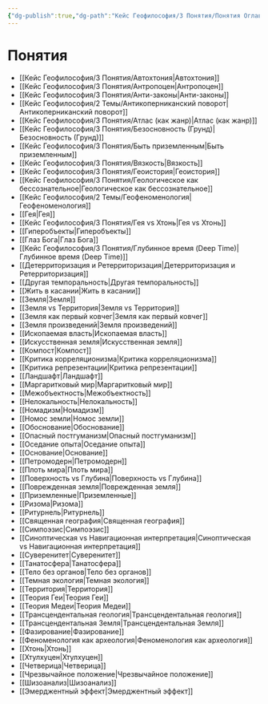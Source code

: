 ```yaml
---
{"dg-publish":true,"dg-path":"Кейс Геофилософия/3 Понятия/Понятия Оглавление","permalink":"/kejs-geofilosofiya/3-ponyatiya/ponyatiya-oglavlenie/","pinned":true}
---
```



# Понятия

- [[Кейс Геофилософия/3 Понятия/Автохтония\|Автохтония]]
- [[Кейс Геофилософия/3 Понятия/Антропоцен\|Антропоцен]]
- [[Кейс Геофилософия/3 Понятия/Анти-законы\|Анти-законы]]
- [[Кейс Геофилософия/2 Темы/Антикоперниканский поворот\|Антикоперниканский поворот]]
- [[Кейс Геофилософия/3 Понятия/Атлас (как жанр)\|Атлас (как жанр)]]
- [[Кейс Геофилософия/3 Понятия/Безосновность (Грунд)\|Безосновность (Грунд)]]
- [[Кейс Геофилософия/3 Понятия/Быть приземленным\|Быть приземленным]]
- [[Кейс Геофилософия/3 Понятия/Вязкость\|Вязкость]]
- [[Кейс Геофилософия/3 Понятия/Геоистория\|Геоистория]]
- [[Кейс Геофилософия/3 Понятия/Геологическое как бессознательное\|Геологическое как бессознательное]]
- [[Кейс Геофилософия/2 Темы/Геофеноменология\|Геофеноменология]]
- [[Гея\|Гея]]
- [[Кейс Геофилософия/3 Понятия/Гея vs Хтонь\|Гея vs Хтонь]]
- [[Гиперобъекты\|Гиперобъекты]]
- [[Глаз Бога\|Глаз Бога]]
- [[Кейс Геофилософия/3 Понятия/Глубинное время (Deep Time)\|Глубинное время (Deep Time)]]
- [[Детерриторизация и Ретерриторизация\|Детерриторизация и Ретерриторизация]]
- [[Другая темпоральность\|Другая темпоральность]]
- [[Жить в касании\|Жить в касании]]
- [[Земля\|Земля]]
- [[Земля vs Территория\|Земля vs Территория]]
- [[Земля как первый ковчег\|Земля как первый ковчег]]
- [[Земля произведений\|Земля произведений]]
- [[Ископаемая власть\|Ископаемая власть]]
- [[Искусственная земля\|Искусственная земля]]
- [[Компост\|Компост]]
- [[Критика корреляционизма\|Критика корреляционизма]]
- [[Критика репрезентации\|Критика репрезентации]]
- [[Ландшафт\|Ландшафт]]
- [[Маргаритковый мир\|Маргаритковый мир]]
- [[Межобъектность\|Межобъектность]]
- [[Нелокальность\|Нелокальность]]
- [[Номадизм\|Номадизм]]
- [[Номос земли\|Номос земли]]
- [[Обоснование\|Обоснование]]
- [[Опасный постгуманизм\|Опасный постгуманизм]]
- [[Оседание опыта\|Оседание опыта]]
- [[Основание\|Основание]]
- [[Петромодерн\|Петромодерн]]
- [[Плоть мира\|Плоть мира]]
- [[Поверхность vs Глубина\|Поверхность vs Глубина]]
- [[Поврежденная земля\|Поврежденная земля]]
- [[Приземленные\|Приземленные]]
- [[Ризома\|Ризома]]
- [[Ритурнель\|Ритурнель]]
- [[Священная география\|Священная география]]
- [[Симпоэзис\|Симпоэзис]]
- [[Синоптическая vs Навигационная интерпретация\|Синоптическая vs Навигационная интерпретация]]
- [[Суверенитет\|Суверенитет]]
- [[Танатосфера\|Танатосфера]]
- [[Тело без органов\|Тело без органов]]
- [[Темная экология\|Темная экология]]
- [[Территория\|Территория]]
- [[Теория Геи\|Теория Геи]]
- [[Теория Медеи\|Теория Медеи]]
- [[Трансцендентальная геология\|Трансцендентальная геология]]
- [[Трансцендентальная Земля\|Трансцендентальная Земля]]
- [[Фазирование\|Фазирование]]
- [[Феноменология как археология\|Феноменология как археология]]
- [[Хтонь\|Хтонь]]
- [[Хтулхуцен\|Хтулхуцен]]
- [[Четверица\|Четверица]]
- [[Чрезвычайное положение\|Чрезвычайное положение]]
- [[Шизоанализ\|Шизоанализ]]
- [[Эмерджентный эффект\|Эмерджентный эффект]]